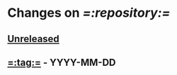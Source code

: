 # Changes on *=:repository:=*

## [Unreleased]

## [=:tag:=] - YYYY-MM-DD

[Unreleased]: https://github.com/=:user:=/=:repository:=/compare/main...=:tag:=
[=:tag:=]: https://github.com/=:user:=/=:repository:=/releases/tag/=:tag:=
